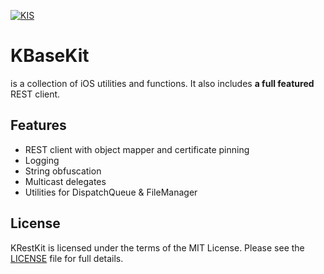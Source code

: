[![KIS](https://img.shields.io/badge/KIS-awesome-red.svg)](http://www.spannende-it.de)

# KBaseKit

is a collection of iOS utilities and functions. It also includes **a full featured** REST client.

## Features

 - REST client with object mapper and certificate pinning
 - Logging
 - String obfuscation
 - Multicast delegates
 - Utilities for DispatchQueue & FileManager

## License
KRestKit is licensed under the terms of the MIT License. Please see the [LICENSE](LICENSE) file for full details.
